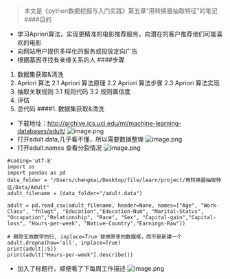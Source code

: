 >本文是《python数据挖掘与入门实践》第五章“用转换器抽取特征”的笔记
####目的
- 学习Apriori算法，实现更精准的电影推荐服务，向潜在的客户推荐他们可能喜欢的电影
- 向网站用户提供多样化的服务或投放定向广告
- 根据基因寻找有亲缘关系的人
####步骤
1. 数据集获取&清洗
2. Apriori 算法
  2.1 Apriori 算法原理
  2.2 Apriori 算法步骤
  2.3 Apriori 算法实现
3. 抽取关联规则
  3.1 规则代码
  3.2 规则置信度
4. 评估
5. 总代码
####1. 数据集获取&清洗
- 下载地址：http://archive.ics.uci.edu/ml/machine-learning-databases/adult/
![image.png](http://upload-images.jianshu.io/upload_images/6634703-c5bbbfca095b3605.png?imageMogr2/auto-orient/strip%7CimageView2/2/w/1240)
- 打开adult.data,几乎看不懂，所以需要数据整理
![image.png](http://upload-images.jianshu.io/upload_images/6634703-3cb9f03f77ae6cdf.png?imageMogr2/auto-orient/strip%7CimageView2/2/w/1240)
- 打开adult.names 查看分裂情况
![image.png](http://upload-images.jianshu.io/upload_images/6634703-e157d9c80d3f3bd8.png?imageMogr2/auto-orient/strip%7CimageView2/2/w/1240)
```
#coding='utf-8'
import os
import pandas as pd
data_folder = "/Users/chengkai/Desktop/file/learn/project/用转换器抽取特征/Data/Adult"
adult_filename = (data_folder+"/adult.data")

adult = pd.read_csv(adult_filename, header=None, names=["Age", "Work-Class", "fnlwgt", "Education","Education-Num", "Marital-Status", "Occupation","Relationship", "Race", "Sex", "Capital-gain","Capital-loss", "Hours-per-week", "Native-Country","Earnings-Raw"])

# 删除无效数字的行, inplace=True 替换原来的数据框，而不是新建一个
adult.dropna(how='all', inplace=True)
print(adult[:5])
print(adult["Hours-per-week"].describe())
```
- 加入了标题行，顺便看了下每周工作描述
![image.png](http://upload-images.jianshu.io/upload_images/6634703-cec870e6fe871dd8.png?imageMogr2/auto-orient/strip%7CimageView2/2/w/1240)

